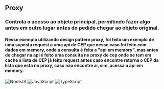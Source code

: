 ## Proxy

### Controla o acesso ao objeto principal, permitindo fazer algo antes em outro lugar antes do pedido chegar ao objeto original.

#### Nesse exemplo utilizando design pattern proxy, foi feito um exemplo de uma suposta request a uma api de CEP que nesse caso foi feito com dados em memory, onde a consulta é feita a "api em memory", mas antes de chegar na api é feito uma consulta no proxy de cep onde se tem em cache a lista de CEP já feito request antes caso encontre retorna o CEP da lista que esta no proxy, caso não encontre ai, sim, acessa a api em memory.

![NodeJS](https://img.shields.io/badge/node.js-6DA55F?style=for-the-badge&logo=node.js&logoColor=white)
![JavaScript](https://img.shields.io/badge/JavaScript-F7DF1E?style=for-the-badge&logo=javascript&logoColor=black)
![TypeScript](https://img.shields.io/badge/TypeScript-007ACC?style=for-the-badge&logo=typescript&logoColor=white)
